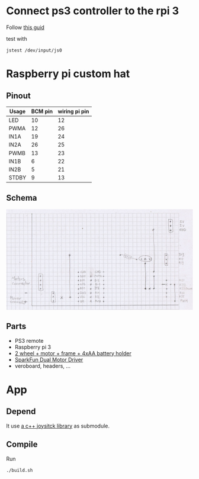 

# Connect ps3 controller to the rpi 3

Follow [this guid](https://pimylifeup.com/raspberry-pi-playstation-controllers/)

test with

```
jstest /dev/input/js0
```

# Raspberry pi custom hat

## Pinout

| Usage | BCM pin  | wiring pi pin |
|-------|----------|---------------|
| LED   | 10       | 12            |
| PWMA  | 12       | 26            |
| IN1A  | 19       | 24            |
| IN2A  | 26       | 25            |
| PWMB  | 13       | 23            |
| IN1B  | 6        | 22            |
| IN2B  | 5        | 21            |
| STDBY | 9        | 13            |

## Schema

![schema veroboard](schema_veroboard.jpg "schema veroboard")

## Parts

  - PS3 remote
  - Raspberry pi 3
  - [2 wheel + motor + frame + 4xAA battery holder](https://alexnld.com/product/2wd-smart-robot-car-chassis-kit-speed-encoder-battery-box-arduino-2-motor-1-48/)
  - [SparkFun Dual Motor Driver](https://www.sparkfun.com/products/14450)
  - veroboard, headers, ...

# App

## Depend

It use [a c++ joysitck library](https://github.com/drewnoakes/joystick) as submodule.

## Compile

Run

```
./build.sh
```
